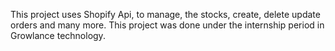 This project uses Shopify Api, to manage, the stocks, create, delete update orders and many more. This project was done under the internship period in Growlance technology.
